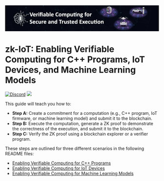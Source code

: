 <p align="center">
  <a href="https://fidesinnova.io/" target="blank"><img src="docs/images/g-c-web-back.png" /></a>
</p>

# zk-IoT: Enabling Verifiable Computing for C++ Programs, IoT Devices, and Machine Learning Models

<a href="https://discord.com/invite/NQdM6JGwcs" target="_blank"><img src="https://img.shields.io/badge/discord-online-brightgreen.svg" alt="Discord"/></a>
<a href="https://twitter.com/FidesInnova" target="_blank"><img src="https://img.shields.io/twitter/follow/nestframework.svg?style=social&label=Follow"></a>

This guide will teach you how to:
- **Step A:** Create a commitment for a computation (e.g., C++ program, IoT firmware, or machine learning model) and submit it to the blockchain.
- **Step B:** Execute the computation, generate a ZK proof to demonstrate the correctness of the execution, and submit it to the blockchain.
- **Step C:** Verify the ZK proof using a blockchain explorer or a verifier program.

These steps are outlined for three different scenarios in the following README files:
- [Enabling Verifiable Computing for C++ Programs](https://github.com/FidesInnova/zkiot/blob/main/README_Program.md)
- [Enabling Verifiable Computing for IoT Devices](https://github.com/FidesInnova/zkiot/blob/main/README_IoT.md)
- [Enabling Verifiable Computing for Machine Learning Models](https://github.com/FidesInnova/zkiot/blob/main/README_MachineLearning.md)
